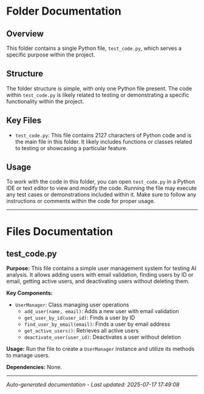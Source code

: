 # Folder Documentation

## Overview
This folder contains a single Python file, `test_code.py`, which serves a specific purpose within the project.

## Structure
The folder structure is simple, with only one Python file present. The code within `test_code.py` is likely related to testing or demonstrating a specific functionality within the project.

## Key Files
- `test_code.py`: This file contains 2127 characters of Python code and is the main file in this folder. It likely includes functions or classes related to testing or showcasing a particular feature.

## Usage
To work with the code in this folder, you can open `test_code.py` in a Python IDE or text editor to view and modify the code. Running the file may execute any test cases or demonstrations included within it. Make sure to follow any instructions or comments within the code for proper usage.

---

# Files Documentation

## test_code.py

**Purpose:** This file contains a simple user management system for testing AI analysis. It allows adding users with email validation, finding users by ID or email, getting active users, and deactivating users without deleting them.

**Key Components:**
- `UserManager`: Class managing user operations
  - `add_user(name, email)`: Adds a new user with email validation
  - `get_user_by_id(user_id)`: Finds a user by ID
  - `find_user_by_email(email)`: Finds a user by email address
  - `get_active_users()`: Retrieves all active users
  - `deactivate_user(user_id)`: Deactivates a user without deletion

**Usage:** Run the file to create a `UserManager` instance and utilize its methods to manage users.

**Dependencies:** None.

---
*Auto-generated documentation - Last updated: 2025-07-17 17:49:08*
